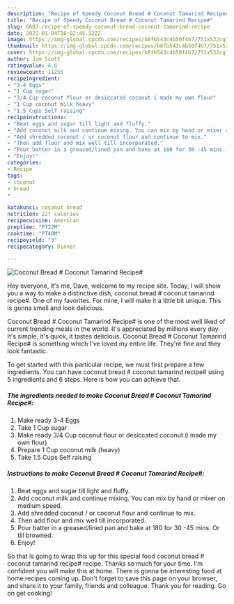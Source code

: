 ```yaml
---
description: "Recipe of Speedy Coconut Bread # Coconut Tamarind Recipe#"
title: "Recipe of Speedy Coconut Bread # Coconut Tamarind Recipe#"
slug: 6687-recipe-of-speedy-coconut-bread-coconut-tamarind-recipe
date: 2021-01-04T16:02:45.122Z
image: https://img-global.cpcdn.com/recipes/b8fb543c4b50f4b7/751x532cq70/coconut-bread-coconut-tamarind-recipe-recipe-main-photo.jpg
thumbnail: https://img-global.cpcdn.com/recipes/b8fb543c4b50f4b7/751x532cq70/coconut-bread-coconut-tamarind-recipe-recipe-main-photo.jpg
cover: https://img-global.cpcdn.com/recipes/b8fb543c4b50f4b7/751x532cq70/coconut-bread-coconut-tamarind-recipe-recipe-main-photo.jpg
author: Jim Scott
ratingvalue: 4.6
reviewcount: 11255
recipeingredient:
- "3-4 Eggs"
- "1 Cup sugar"
- "3/4 Cup coconut flour or desiccated coconut i made my own flour"
- "1 Cup coconut milk heavy"
- "1.5 Cups Self raising"
recipeinstructions:
- "Beat eggs and sugar till light and fluffy."
- "Add coconut milk and continue mixing. You can mix by hand or mixer on medium speed."
- "Add shredded coconut / or coconut flour and continue to mix."
- "Then add flour and mix well till incorporated."
- "Pour batter in a greased/lined pan and bake at 180 for 30 -45 mins. Or till browned."
- "Enjoy!"
categories:
- Recipe
tags:
- coconut
- bread
- 

katakunci: coconut bread  
nutrition: 227 calories
recipecuisine: American
preptime: "PT22M"
cooktime: "PT40M"
recipeyield: "3"
recipecategory: Dinner

---
```



![Coconut Bread # Coconut Tamarind Recipe#](https://img-global.cpcdn.com/recipes/b8fb543c4b50f4b7/751x532cq70/coconut-bread-coconut-tamarind-recipe-recipe-main-photo.jpg)

Hey everyone, it's me, Dave, welcome to my recipe site. Today, I will show you a way to make a distinctive dish, coconut bread # coconut tamarind recipe#. One of my favorites. For mine, I will make it a little bit unique. This is gonna smell and look delicious.



Coconut Bread # Coconut Tamarind Recipe# is one of the most well liked of current trending meals in the world. It's appreciated by millions every day. It's simple, it's quick, it tastes delicious. Coconut Bread # Coconut Tamarind Recipe# is something which I've loved my entire life. They're fine and they look fantastic.


To get started with this particular recipe, we must first prepare a few ingredients. You can have coconut bread # coconut tamarind recipe# using 5 ingredients and 6 steps. Here is how you can achieve that.

<!--inarticleads1-->

##### The ingredients needed to make Coconut Bread # Coconut Tamarind Recipe#:

1. Make ready 3-4 Eggs
1. Take 1 Cup sugar
1. Make ready 3/4 Cup coconut flour or desiccated coconut (i made my own flour)
1. Prepare 1 Cup coconut milk (heavy)
1. Take 1.5 Cups Self raising




<!--inarticleads2-->

##### Instructions to make Coconut Bread # Coconut Tamarind Recipe#:

1. Beat eggs and sugar till light and fluffy.
1. Add coconut milk and continue mixing. You can mix by hand or mixer on medium speed.
1. Add shredded coconut / or coconut flour and continue to mix.
1. Then add flour and mix well till incorporated.
1. Pour batter in a greased/lined pan and bake at 180 for 30 -45 mins. Or till browned.
1. Enjoy!




So that is going to wrap this up for this special food coconut bread # coconut tamarind recipe# recipe. Thanks so much for your time. I'm confident you will make this at home. There is gonna be interesting food at home recipes coming up. Don't forget to save this page on your browser, and share it to your family, friends and colleague. Thank you for reading. Go on get cooking!

